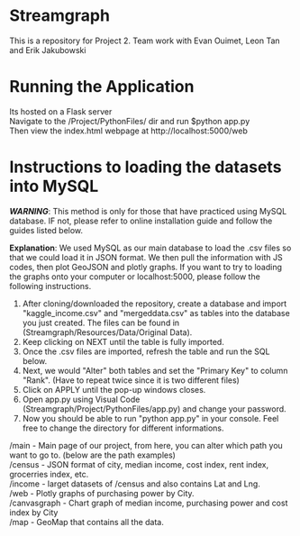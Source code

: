 # Streamgraph
This is a repository for Project 2. Team work with Evan Ouimet, Leon Tan and Erik Jakubowski  

# Running the Application  
Its hosted on a Flask server  
Navigate to the /Project/PythonFiles/ dir and run $python app.py  
Then view the index.html webpage at http://localhost:5000/web  

# Instructions to loading the datasets into MySQL
***WARNING***:
This method is only for those that have practiced using MySQL database. IF not, please refer to online installation guide and follow the guides listed below. 

**Explanation**:
We used MySQL as our main database to load the .csv files so that we could load it in JSON format. We then pull the information with JS codes, then plot GeoJSON and plotly graphs. If you want to try to loading the graphs onto your computer or localhost:5000, please follow the following instructions. 

1. After cloning/downloaded the repository, create a database and import "kaggle_income.csv" and "mergeddata.csv" as tables into the database you just created. The files can be found in (Streamgraph/Resources/Data/Original Data). 
2. Keep clicking on NEXT until the table is fully imported.
3. Once the .csv files are imported, refresh the table and run the SQL below. 
4. Next, we would "Alter" both tables and set the "Primary Key" to column "Rank". (Have to repeat twice since it is two different files)
5. Click on APPLY until the pop-up windows closes. 
6. Open app.py using Visual Code (Streamgraph/Project/PythonFiles/app.py) and change your password. 
7. Now you should be able to run "python app.py" in your console. Feel free to change the directory for different informations. 

/main - Main page of our project, from here, you can alter which path you want to go to. (below are the path examples)
<br>
/census - JSON format of city, median income, cost index, rent index, grocerries index, etc. 
<br>
/income - larget datasets of /census and also contains Lat and Lng. 
<br>
/web - Plotly graphs of purchasing power by City.
<br>
/canvasgraph - Chart graph of median income, purchasing power and cost index by City
<br>
/map - GeoMap that contains all the data.





